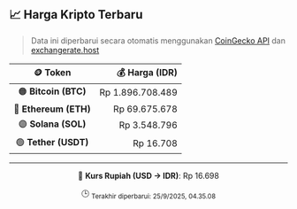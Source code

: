

<!-- HARGA_KRIPTO -->
## 📈 Harga Kripto Terbaru

> Data ini diperbarui secara otomatis menggunakan [CoinGecko API](https://www.coingecko.com/) dan [exchangerate.host](https://exchangerate.host/)

<div align="center">

| 🪙 Token | 💰 Harga (IDR) |
|:------:|---------------:|
| 🟠 **Bitcoin (BTC)**   | Rp 1.896.708.489 |
| 🔵 **Ethereum (ETH)**  | Rp 69.675.678 |
| 🟣 **Solana (SOL)**    | Rp 3.548.796 |
| 🟢 **Tether (USDT)**   | Rp 16.708 |

---

💱 **Kurs Rupiah (USD → IDR)**: Rp 16.698

🕒 <sub>Terakhir diperbarui: 25/9/2025, 04.35.08</sub>

</div>
<!-- /HARGA_KRIPTO -->